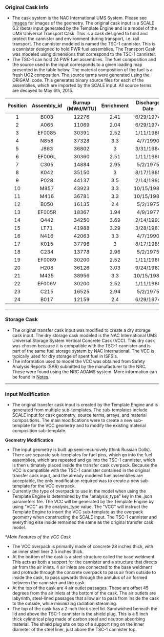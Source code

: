 ### Original Cask Info
* The cask system is the NAC International UMS System. Please see [Images](../gh-pages/Images/) for images of the geometry. The original cask input is a SCALE 6.2 (beta) input generated by the Template Engine and 
is a model of the UMS Universal Transport Cask. This is a cask designed to hold and protect the cannister and environment during transport, 
i.e. rail transport. The cannister modeled is named the TSC-1 cannister. This is a cannister designed to hold PWR fuel assemblies.
The Transport Cask was modeled using dimensions that correspond to the TSC-1 cannister.
* The TSC-1 can hold 24 PWR fuel assemblies. The fuel composition and the source used in the input corresponds to a given loading map presented in
the table below. The material composition of the fuel is a fresh UO2 composition.  The source terms were generated using the ORIGAMI code. This generates binary source files for each of the assemblies, which are imported
by the SCALE input. All source terms are decayed to May 6th, 2015.

| Position | Assembly_id | Burnup (MWd/MTU) | Enrichment | Discharge Date |
| :------: | :---------: | :--------------: | :--------: | :------------: |
|     1    |    B003     |       12276      |    2.41    |    6/29/1974   |
|     2    |    A065     |       11069      |    2.04    |    6/29/1974   |
|     3    |    EF0085     |       30391      |    2.52    |    1/11/1980  |
|     4    |    N858     |       37328      |    3.3    |    4/7/1990   |
|     5    |    J863     |       36802      |    3      |    3/31/1984   |
|     6    |    EF006L     |       30360      |    2.51    |    1/11/1980   |
|     7    |    C305     |       14884      |    2.95    |    5/2/1975   |
|     8    |    K042     |       35150      |    3    |    8/17/1985   |
|     9    |    P028     |       44137      |    3.5    |    2/14/1992   |
|     10    |    M857     |       43923      |    3.3    |    10/15/1988   |
|     11    |    M416     |       36781      |    3.3    |    10/15/1988   |
|     12    |    B050     |       16135      |    2.4    |    5/2/1975   |
|     13    |    EF005R     |       18367      |    1.94    |    4/9/1977   |
|     14    |    Q442     |       34250      |    3.69    |    2/14/1992   |
|     15    |    LT71     |       41988      |    3.29    |    3/28/1987   |
|     16    |    N416     |       42063      |    3.3    |    4/7/1990   |
|     17    |    K015     |       37796      |    3    |    8/17/1985   |
|     18    |    C234     |       13778      |    2.96    |    5/2/1975   |
|     19    |    EF0089     |       30200      |    2.52    |    1/11/1980   |
|     20    |    H208     |       36126      |    3.03    |    9/24/1982   |
|     21    |    M435     |       38956      |    3.3    |    10/15/1988   |
|     22    |    EF006V     |       30200      |    2.52    |    1/11/1980   |
|     23    |    C215     |       16525      |    2.94    |    5/2/1975   |
|     24    |    B017     |       12159      |    2.4    |    6/29/1974   |


***

### Storage Cask
* The original transfer cask input was modified to create a dry storage cask input. The dry storage cask modeled is the NAC International UMS Universal Storage System Vertical Concrete Cask (VCC).
This dry cask was chosen because it is compatible with the TSC-1 cannister and is part of the same fuel storage system by NAC International. The VCC is typically used for dry storage of spent fuel in ISFSIs.
* The information used to model the VCC was obtained from Safety Analysis Reports (SAR) submitted by the manufacturer to the NRC. These were found using the NRC ADAMS system. More information can be found 
in [Notes](./Notes.md).


***

### Input Modification
* The original transfer cask input is created by the Template Engine and is generated from multiple sub-templates. The sub-templates include SCALE input for cask geometry, source terms, arrays, and material
compositions. The main modifications were to create a new sub-template for the VCC geometry and to modify the existing material composition sub-template.

**Geometry Modification**
* The input geometry is built up semi-recursively (think Russian Dolls). There are separate sub-templates for fuel pins, which go into the fuel assemblies, which are repeated and go into the TSC-1 cannister, which
is then ultimately placed inside the transfer cask overpack. Because the VCC is compatible with the TSC-1 cannister contained in the original transfer cask input, and the already modeled fuel assemblies are acceptable,
the only modification required was to create a new sub-template for the VCC overpack. 
* Currently the type of overpack to use in the model when using the Template Engine is determined by the "analysis_type" key in the .json parameters file. The VCC will be generated by the Template Engine by using "VCC"
 as the analysis_type value. The "VCC" will instruct the Template Engine to insert the VCC sub-template as the overpack geometry when constructing the SCALE input. The TSC-1 cannister and everything else inside remained
 the same as the original transfer cask model.

**Main Features of the VCC Cask*
* The VCC overpack is primarily made of concrete 28 inches thick, with an inner steel liner 2.5 inches thick. 
* At the bottom of the cask is a steel structure called the base weldment. This acts as both a support for the cannister
 and a structure that directs air from the air inlets. 4 air inlets are connected to the base weldment and protrude through the concrete overpack to pass air from outside to inside the cask, to pass upwards through the annulus of air
 formed between the cannister and the cask. 
* At the top of the cask are 4 air outlet passages. These are offset 45 degrees from the air inlets at the bottom of the cask. The air outlets are labyrinth, steel-lined passages that allow
 air to pass from inside the cask to the outside, while minimizing radiation streaming.
* The top of the cask has a 2 inch thick steel lid. Sandwiched beneath the lid and above the TSC-1 cannister is the shield plug. This is a 5 inch thick
 cylindrical plug made of carbon steel and neutron absorbing material. The shield plug sits on top of a support ring on the inner diameter of the steel liner, just above the TSC-1 cannister top.

